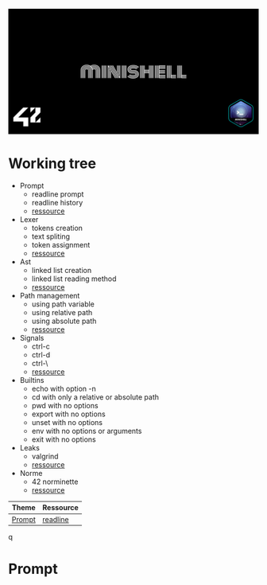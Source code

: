 ![Banner](assets/banner.png)

# Working tree

 - Prompt
	 - readline prompt
	 - readline history
	 - [ressource](https://man7.org/linux/man-pages/man3/readline.3.html)
- Lexer
	- tokens creation
	- text spliting
	- token assignment
	- [ressource](https://en.wikipedia.org/wiki/Lexical_analysis)
- Ast
	- linked list creation
	- linked list reading method
	- [ressource](https://en.wikipedia.org/wiki/Abstract_syntax_tree)
- Path management
	- using path variable
	- using relative path
	- using absolute path
	- [ressource](https://en.wikipedia.org/wiki/Path_(computing))
- Signals
	- ctrl-c
	- ctrl-d
	- ctrl-\
	- [ressource](https://en.wikipedia.org/wiki/Bash_(Unix_shell))
- Builtins
	- echo with option -n
	- cd with only a relative or absolute path
	- pwd with no options
	- export with no options
	- unset with no options
	- env with no options or arguments
	- exit with no options
- Leaks
	- valgrind
	- [ressource](https://en.wikipedia.org/wiki/Valgrind)
- Norme
	- 42 norminette
	- [ressource](https://github.com/42School/norminette)

|Theme|Ressource|
|--|--|
|[Prompt](#Prompt)|[readline](https://man7.org/linux/man-pages/man3/readline.3.html)|






q









# Prompt


